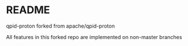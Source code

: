 # README

qpid-proton forked from apache/qpid-proton

All features in this forked repo are implemented on non-master branches
